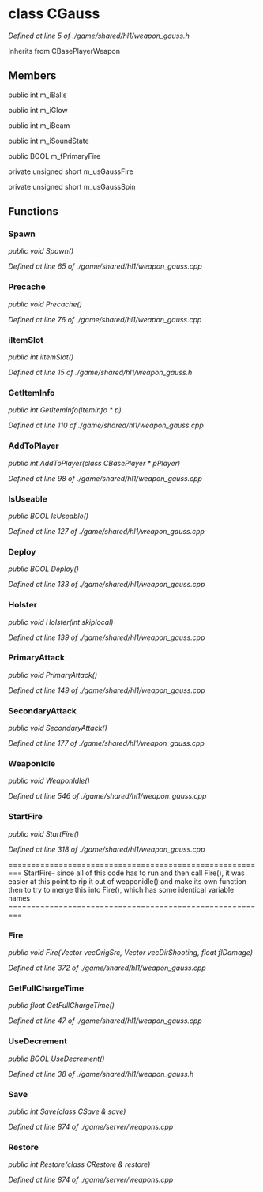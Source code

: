 # class CGauss

*Defined at line 5 of ./game/shared/hl1/weapon_gauss.h*

Inherits from CBasePlayerWeapon



## Members

public int m_iBalls

public int m_iGlow

public int m_iBeam

public int m_iSoundState

public BOOL m_fPrimaryFire

private unsigned short m_usGaussFire

private unsigned short m_usGaussSpin



## Functions

### Spawn

*public void Spawn()*

*Defined at line 65 of ./game/shared/hl1/weapon_gauss.cpp*

### Precache

*public void Precache()*

*Defined at line 76 of ./game/shared/hl1/weapon_gauss.cpp*

### iItemSlot

*public int iItemSlot()*

*Defined at line 15 of ./game/shared/hl1/weapon_gauss.h*

### GetItemInfo

*public int GetItemInfo(ItemInfo * p)*

*Defined at line 110 of ./game/shared/hl1/weapon_gauss.cpp*

### AddToPlayer

*public int AddToPlayer(class CBasePlayer * pPlayer)*

*Defined at line 98 of ./game/shared/hl1/weapon_gauss.cpp*

### IsUseable

*public BOOL IsUseable()*

*Defined at line 127 of ./game/shared/hl1/weapon_gauss.cpp*

### Deploy

*public BOOL Deploy()*

*Defined at line 133 of ./game/shared/hl1/weapon_gauss.cpp*

### Holster

*public void Holster(int skiplocal)*

*Defined at line 139 of ./game/shared/hl1/weapon_gauss.cpp*

### PrimaryAttack

*public void PrimaryAttack()*

*Defined at line 149 of ./game/shared/hl1/weapon_gauss.cpp*

### SecondaryAttack

*public void SecondaryAttack()*

*Defined at line 177 of ./game/shared/hl1/weapon_gauss.cpp*

### WeaponIdle

*public void WeaponIdle()*

*Defined at line 546 of ./game/shared/hl1/weapon_gauss.cpp*

### StartFire

*public void StartFire()*

*Defined at line 318 of ./game/shared/hl1/weapon_gauss.cpp*

========================================================= StartFire- since all of this code has to run and then  call Fire(), it was easier at this point to rip it out  of weaponidle() and make its own function then to try to merge this into Fire(), which has some identical variable names =========================================================

### Fire

*public void Fire(Vector vecOrigSrc, Vector vecDirShooting, float flDamage)*

*Defined at line 372 of ./game/shared/hl1/weapon_gauss.cpp*

### GetFullChargeTime

*public float GetFullChargeTime()*

*Defined at line 47 of ./game/shared/hl1/weapon_gauss.cpp*

### UseDecrement

*public BOOL UseDecrement()*

*Defined at line 38 of ./game/shared/hl1/weapon_gauss.h*

### Save

*public int Save(class CSave & save)*

*Defined at line 874 of ./game/server/weapons.cpp*

### Restore

*public int Restore(class CRestore & restore)*

*Defined at line 874 of ./game/server/weapons.cpp*



